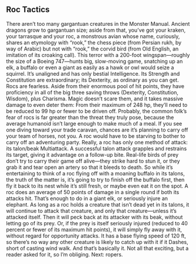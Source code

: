 ## Roc Tactics

There aren’t too many gargantuan creatures in the Monster Manual. Ancient dragons grow to gargantuan size; aside from that, you’ve got your kraken, your tarrasque and your roc, a monstrous avian whose name, curiously, shares an etymology with “rook,” the chess piece (from Persian rukh, by way of Arabic) but not with “rook,” the corvid bird (from Old English, an imitation of its croaking call).
This terror with a 200-foot wingspan—roughly the size of a Boeing 747—hunts big, slow-moving game, snatching up an elk, a buffalo or even a giant as easily as a hawk or owl would seize a squirrel. It’s unaligned and has only bestial Intelligence. Its Strength and Constitution are extraordinary; its Dexterity, as ordinary as you can get.
Rocs are fearless. Aside from their enormous pool of hit points, they have proficiency in all of the big three saving throws (Dexterity, Constitution, Wisdom), plus Charisma. Magic doesn’t scare them, and it takes massive damage to even deter them: From their maximum of 248 hp, they’ll need to be reduced to 99 hp or fewer to be driven off.
Probably, the common folk’s fear of rocs is far greater than the threat they truly pose, because the average humanoid isn’t large enough to make much of a meal. If you see one diving toward your trade caravan, chances are it’s planning to carry off your team of horses, not you. A roc would have to be starving to bother to carry off an adventuring party.
Really, a roc has only one method of attack: its talon/beak Multiattack. A successful talon attack grapples and restrains its target, giving it advantage on a follow-up bite. Real-life birds of prey don’t try to carry their game off alive—they strike hard to stun it, or they grab it and tear open an artery so that it bleeds to death. So while it’s entertaining to think of a roc flying off with a moaning buffalo in its talons, the truth of the matter is, it’s going to try to finish off the buffalo first, then fly it back to its nest while it’s still fresh, or maybe even eat it on the spot. A roc does an average of 50 points of damage in a single round if both its attacks hit. That’s enough to do in a giant elk, or seriously injure an elephant.
As long as a roc holds a creature that isn’t dead yet in its talons, it will continue to attack that creature, and only that creature—unless it’s attacked itself. Then it will peck back at its attacker with its beak, without letting go of its prey. Or, if the prey is itself seriously injured (reduced to 40 percent or fewer of its maximum hit points), it will simply fly away with it, without regard for opportunity attacks. It has a base flying speed of 120 ft, so there’s no way any other creature is likely to catch up with it if it Dashes, short of casting wind walk.
And that’s basically it. Not all that exciting, but a reader asked for it, so I’m obliging.
Next: ropers.
